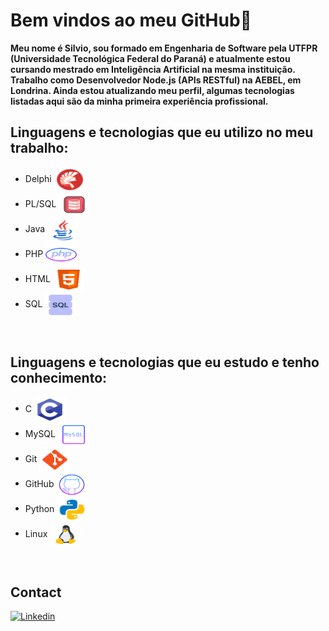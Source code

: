 # Bem vindos ao meu GitHub👋

**Meu nome é Silvio, sou formado em Engenharia de Software pela UTFPR (Universidade Tecnológica Federal do Paraná) e atualmente estou cursando mestrado em Inteligência Artificial na mesma instituição. Trabalho como Desenvolvedor Node.js (APIs RESTful) na AEBEL, em Londrina. Ainda estou atualizando meu perfil, algumas tecnologias listadas aqui são da minha primeira experiência profissional.**

## Linguagens e tecnologias que eu utilizo no meu trabalho:

<div style="display:inline_block">
<ul>
  <li>Delphi <img align="center" alt="Siv-delphi" height="40" width="50" src="img/delphi.png"></li>
  <li>PL/SQL <img align="center" alt="Siv-plsql" height="40" width="50" src="img/plsql.png"></li>
  <li>Java <img align="center" alt="Siv-java" height="40" width="50" src="img/java.png"></li>
  <li>PHP <img align="center" alt="Siv-php" height="40" width="50" src="img/php.png"></li>
  <li>HTML <img align="center" alt="Siv-html" height="40" width="50" src="img/html.png"></li>
  <li>SQL <img align="center" alt="Siv-sql" height="40" width="50" src="img/sql.png"></li>
</ul>
<br/>

## Linguagens e tecnologias que eu estudo e tenho conhecimento:

<div style="display:inline_block">
<ul>
  <li>C <img align="center" alt="Siv-c" height="40" width="50" src="img/c.png"></li>
  <li>MySQL <img align="center" alt="Siv-plsql" height="40" width="50" src="img/mysql.png"></li>
  <li>Git <img align="center" alt="Siv-java" height="40" width="50" src="img/git.png"></li>
  <li>GitHub <img align="center" alt="Siv-php" height="40" width="50" src="img/github.png"></li>
  <li>Python <img align="center" alt="Siv-html" height="40" width="50" src="img/python.png"></li>
  <li>Linux <img align="center" alt="Siv-sql" height="40" width="50" src="img/linux.png"></li>
</ul>
<br/>

## Contact 

[![Linkedin](https://img.shields.io/badge/LinkedIn-0077B5?style=for-the-badge&logo=linkedin&logoColor=white)](https://www.linkedin.com/in/silvio-jorge-541b6a211/)

</div>

